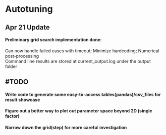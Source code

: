# Autotuning

## Apr 21 Update
#### Preliminary grid search implementation done:
Can now handle failed cases with timeout; Minimize hardcoding; Numerical post-processing<br />
Command line results are stored at current_output.log under the output folder
## \#TODO
#### Write code to generate some easy-to-access tables(pandas)/csv_files for result showcase
#### Figure out a better way to plot out parameter space beyond 2D (single factor)
#### Narrow down the grid(step) for more careful investigation
